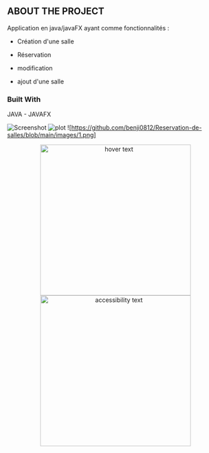 <a name="Reservation-de-salles"></a>

## ABOUT THE PROJECT
Application en java/javaFX ayant comme fonctionnalités :
- Création d'une salle
* Réservation
+ modification
* ajout d'une salle

### Built With
JAVA - JAVAFX

![Screenshot](1.png)
![plot](./blob/main/images/1.png)
![https://github.com/benji0812/Reservation-de-salles/blob/main/images/1.png]
<p align="center">
  <img src=".blob/main/images/1.png" width="350" title="hover text">
  <img src="your_relative_path_here_number_2_large_name" width="350" alt="accessibility text">
</p>
